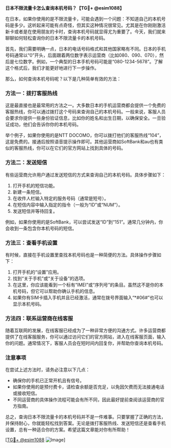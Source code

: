 **日本不限流量卡怎么查询本机号码？【TG💪+ @esim1088】**

在日本，如果你使用的是不限流量卡，可能会遇到一个问题：不知道自己的本机号码是多少。这听起来可能有点奇怪，但其实这种情况很常见。尤其是在你刚刚激活新卡或者是在使用朋友的卡时，查询本机号码就显得尤为重要了。今天，我们就来聊聊如何轻松查询你的日本不限流量卡的本机号码。

首先，我们需要明确一点，日本的电话号码格式和其他国家略有不同。日本的手机号码通常以“0”开头，后面跟着两位数字表示运营商（比如080、090、070），然后是七位数字。例如，一个典型的日本手机号码可能是“080-1234-5678”。了解这个格式后，我们才能更好地进行下一步操作。

那么，如何查询本机号码呢？以下是几种简单有效的方法：

### 方法一：拨打客服热线
这是最直接也是最常用的方法之一。大多数日本的手机运营商都会提供一个免费的客服热线，你可以通过拨打这个号码来查询自己的本机号码。一般来说，客服人员会要求你提供一些身份验证信息，比如你的姓名和出生日期，以确保安全。一旦验证成功，他们会告诉你你的本机号码。

举个例子，如果你使用的是NTT DOCOMO，你可以拨打他们的客服热线“104”，这是免费的。接通后按照语音提示操作即可。其他运营商如SoftBank和au也有类似的客服热线，你可以在它们的官方网站上找到具体的号码。

### 方法二：发送短信
有些运营商允许用户通过发送短信的方式来查询自己的本机号码。具体步骤如下：
1. 打开手机的短信功能。
2. 新建一条短信。
3. 在收件人栏输入特定的服务号码（通常是短号）。
4. 在短信内容中输入指定的指令（一般为“ID”或“NUM”）。
5. 发送短信并等待回复。

例如，如果你使用的是SoftBank，可以尝试发送“ID”到“151”。通常几分钟内，你会收到一条包含你本机号码的短信。

### 方法三：查看手机设置
有时候，直接在手机设置里查找本机号码也是一种简便的方法。具体操作步骤如下：
1. 打开手机的“设置”应用。
2. 找到“关于手机”或“关于设备”的选项。
3. 在这里，你应该能看到一个标有“IMEI”或“序列号”的条目。虽然这不是你的本机号码，但它可以帮助你确认手机的信息。
4. 如果你有SIM卡插入手机并且已经激活，通常在拨号界面输入“*#06#”也可以显示本机号码。

### 方法四：联系运营商在线客服
随着互联网的发展，在线客服已经成为了一种非常方便的沟通方式。许多运营商都提供了在线客服服务，你可以通过访问它们的官方网站，进入在线客服页面，输入你的问题。通常情况下，客服人员会在短时间内回复你，并帮助你查询本机号码。

### 注意事项
在尝试上述方法时，请务必注意以下几点：
- 确保你的手机已正常开机且有信号。
- 如果你使用的是预付费卡，请检查余额是否充足，以免因欠费而无法接通电话或接收短信。
- 不同运营商的具体操作流程可能会有所不同，因此最好提前查阅该运营商的官方指南。

总之，查询日本不限流量卡的本机号码并不是一件难事。只要掌握了正确的方法，并保持耐心，你就能轻松找到答案。无论是拨打客服热线、发送短信还是查看手机设置，总有一种适合你的方案。希望这篇文章能对你有所帮助！

[[TG💪+ @esim1088](https://t.me/s/esim1088) ![Image](https://i.postimg.cc/4NQfJmqS/Snipaste-2025-05-13-00-14-12.png)]